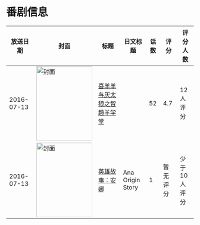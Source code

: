 # 番剧信息

|放送日期|封面|标题|日文标题|话数|评分|评分人数|
|---|---|---|---|---|---|---|
|2016-07-13|<img src="//lain.bgm.tv/pic/cover/c/e3/89/208082_ClKbw.jpg" alt="封面" style="width:150px;height:200px;object-fit:cover;">|[喜羊羊与灰太狼之智趣羊学堂](https://bangumi.tv/subject/208082)||52|4.7|12人评分|
|2016-07-13|<img src="//lain.bgm.tv/pic/cover/c/c7/36/378013_49I69.jpg" alt="封面" style="width:150px;height:200px;object-fit:cover;">|[英雄故事：安娜](https://bangumi.tv/subject/378013)|Ana Origin Story|1|暂无评分|少于10人评分|
